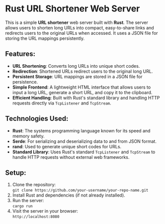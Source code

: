 # Rust URL Shortener Web Server

This is a simple **URL shortener** web server built with **Rust**. The server allows users to shorten long URLs into compact, easy-to-share links and redirects users to the original URLs when accessed. It uses a JSON file for storing the URL mappings persistently.

## Features:
- **URL Shortening**: Converts long URLs into unique short codes.
- **Redirection**: Shortened URLs redirect users to the original long URL.
- **Persistent Storage**: URL mappings are stored in a JSON file for persistence.
- **Simple Frontend**: A lightweight HTML interface that allows users to input a long URL, generate a short URL, and copy it to the clipboard.
- **Efficient Handling**: Built with Rust's standard library and handling HTTP requests directly via `TcpListener` and `TcpStream`.

## Technologies Used:
- **Rust**: The systems programming language known for its speed and memory safety.
- **Serde**: For serializing and deserializing data to and from JSON format.
- **rand**: Used to generate unique short codes for URLs.
- **Standard Library**: Uses Rust's standard `TcpListener` and `TcpStream` to handle HTTP requests without external web frameworks.

## Setup:
1. Clone the repository:  
   `git clone https://github.com/your-username/your-repo-name.git`
2. Install Rust and dependencies (if not already installed).
3. Run the server:  
   `cargo run`
4. Visit the server in your browser:  
   `http://localhost:8080`
